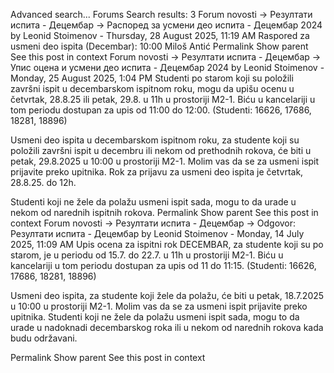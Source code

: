 Advanced search...
Forums
Search results: 3
Forum novosti -> Резултати испита - Децембар -> Распоред за усмени део испита - Децембар 2024
by Leonid Stoimenov - Thursday, 28 August 2025, 11:19 AM
Raspored za usmeni deo ispita (Decembar):
10:00
Miloš Antić
Permalink
Show parent
See this post in context
Forum novosti -> Резултати испита - Децембар -> Упис оцена и усмени део испита - Децембар 2024
by Leonid Stoimenov - Monday, 25 August 2025, 1:04 PM
Studenti po starom koji su položili završni ispit u decembarskom ispitnom roku, mogu da upišu ocenu u četvrtak, 28.8.25 ili petak, 29.8. u 11h u prostoriji M2-1.
Biću u kancelariji u tom periodu dostupan za upis od 11:00 do 12:00.
(Studenti: 16626, 17686, 18281, 18896)

Usmeni deo ispita u decembarskom ispitnom roku, za studente koji su položili završni ispit u decembru ili nekom od prethodnih rokova, će biti u petak, 29.8.2025 u 10:00 u prostoriji M2-1.
Molim vas da se za usmeni ispit prijavite preko upitnika. Rok za prijavu za usmeni deo ispita je četvrtak, 28.8.25. do 12h.

Studenti koji ne žele da polažu usmeni ispit sada, mogu to da urade u nekom od narednih ispitnih rokova.
Permalink
Show parent
See this post in context
Forum novosti -> Резултати испита - Децембар -> Odgovor: Резултати испита - Децембар
by Leonid Stoimenov - Monday, 14 July 2025, 11:09 AM
Upis ocena za ispitni rok DECEMBAR, za studente koji su po starom, je u periodu od 15.7. do 22.7. u 11h u prostoriji M2-1. 
Biću u kancelariji u tom periodu dostupan za upis od 11 do 11:15. 
(Studenti: 16626, 17686, 18281, 18896)

Usmeni deo ispita, za studente koji žele da polažu, će biti u petak, 18.7.2025 u 10:00 u prostoriji M2-1. Molim vas da se za usmeni ispit prijavite preko upitnika.
Studenti koji ne žele da polažu usmeni ispit sada, mogu to da urade u nadoknadi decembarskog roka ili u nekom od narednih rokova kada budu održavani.


Permalink
Show parent
See this post in context